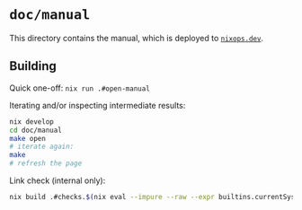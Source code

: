 # `doc/manual`

This directory contains the manual, which is deployed to [`nixops.dev`](https://nixops.dev).

## Building

Quick one-off: `nix run .#open-manual`

Iterating and/or inspecting intermediate results:

```bash
nix develop
cd doc/manual
make open
# iterate again:
make
# refresh the page
```

Link check (internal only):

```bash
nix build .#checks.$(nix eval --impure --raw --expr builtins.currentSystem).manual-links
```
